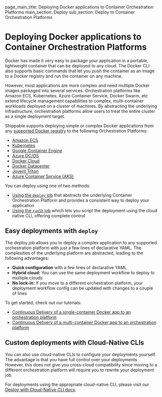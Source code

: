 page_main_title: Deploying Docker applications to Container Orchestration Platforms
main_section: Deploy
sub_section: Deploy to Container Orchestration Platforms

# Deploying Docker applications to Container Orchestration Platforms

Docker has made it very easy to package your application in a portable, lightweight container that can be deployed to any cloud. The Docker CLI also supports basic commands that let you push the container as an image to a Docker registry and run the container on any machine.

However, most applications are more complex and need multiple Docker images packaged into several services. Orchestration platforms like Amazon ECS, Kubernetes, Azure Container Service, Docker Swarm, etc extend lifecycle management capabilities to complex, multi-container workloads deployed on a cluster of machines. By abstracting the underlying infrastructure, orchestration platforms allow users to treat the entire cluster as a single deployment target.  

Shippable supports deploying simple or complex Docker applications from any [supported Docker registry](/platform/integration/overview/#supported-docker-registry-integrations) to the following Orchestration Platforms:

- [Amazon ECS](https://aws.amazon.com/ecs/)
- [Kubernetes](https://kubernetes.io/)
- [Google Container Engine](https://cloud.google.com/container-engine/)
- [Azure DC/OS](https://docs.microsoft.com/en-us/azure/container-service/dcos-swarm/container-service-mesos-marathon-ui)
- [Docker Cloud](https://cloud.docker.com/)
- [Docker Datacenter](https://www.docker.com/enterprise-edition)
- [Joyent Triton](https://www.joyent.com/triton/compute)
- [Azure Container Service (AKS)](https://azure.microsoft.com/en-us/services/container-service/)

You can deploy using one of two methods:

* [Using the `deploy` job](#easy-deploy) that abstracts the underlying Container Orchestration Platform and provides a consistent way to deploy your application
* [Using the `runSh` job](#custom-deploy) which lets you script the deployment using the cloud native CLI, offering complete control

<a name="easy-deploy"></a>
## Easy deployments with `deploy`

The deploy job allows you to deploy a complex application to any supported orchestration platform with just a few lines of declarative YAML. The complexities of the underlying platform are abstracted, leading to the following advantages:

* **Quick configuration** with a few lines of declarative YAML
* **Hybrid cloud:** You can use the same deployment workflow to deploy to multiple clouds
* **No lock-in:** If you move to a different orchestration platform, your deployment workflow config can be updated with changes to a couple of lines

To get started, check out our tutorials:

- [Continuous Delivery of a single-container Docker app to an orchestration platform](/deploy/continuous-delivery-single-container-docker-application/)
- [Continuous Delivery of a multi-container Docker app to an orchestration platform](/deploy/continuous-delivery-multi-container-docker-application/)

<a name="custom-deploy"></a>
## Custom deployments with Cloud-Native CLIs

You can also use cloud-native CLIs to configure your deployments yourself. The advantage is that you have full control over your deployments. However, this does not give you cross-cloud compatibility since moving to a different orchestration platform will require you to rewrite your deployment job.

For deployments using the appropriate cloud-native CLI, please visit our [Deploy with Cloud-Native CLI docs](/deploy/deploy-cloud-native-overview/).
